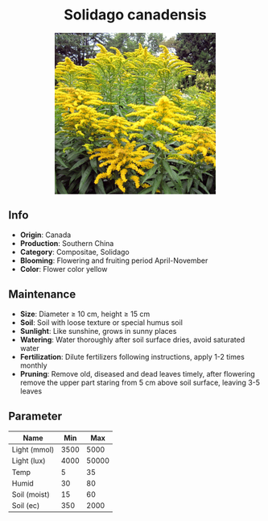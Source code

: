 <h1 align='center'>Solidago canadensis</h1>
<p align="center">
    <img 
        align='center'
        width='320'
        src="../images/solidago canadensis.png" 
        alt='Solidago canadensis' />
</p>

## Info

 - **Origin**: Canada
 - **Production**: Southern China
 - **Category**: Compositae, Solidago
 - **Blooming**: Flowering and fruiting period April-November
 - **Color**: Flower color yellow

## Maintenance

 - **Size**: Diameter ≥ 10 cm, height ≥ 15 cm
 - **Soil**: Soil with loose texture or special humus soil
 - **Sunlight**: Like sunshine, grows in sunny places
 - **Watering**: Water thoroughly after soil surface dries, avoid saturated water
 - **Fertilization**: Dilute fertilizers following instructions, apply 1-2 times monthly
 - **Pruning**: Remove old, diseased and dead leaves timely, after flowering remove the upper part staring from 5 cm above soil surface, leaving 3-5 leaves

## Parameter

| Name         | Min  | Max   |
|--------------|------|-------|
| Light (mmol) | 3500 | 5000  |
| Light (lux)  | 4000 | 50000 |
| Temp         | 5    | 35    |
| Humid        | 30   | 80    |
| Soil (moist) | 15   | 60    |
| Soil (ec)    | 350  | 2000  |
